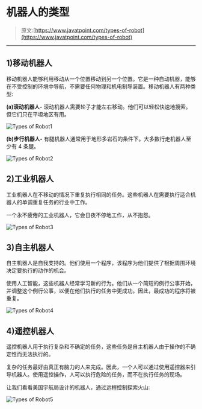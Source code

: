 # 机器人的类型

> 原文:[https://www.javatpoint.com/types-of-robot](https://www.javatpoint.com/types-of-robot)

* * *

## 1)移动机器人

移动机器人能够利用移动从一个位置移动到另一个位置。它是一种自动机器，能够在不受控制的环境中导航，不需要任何物理和机电制导装置。移动机器人有两种类型:

**(a)滚动机器人-** 滚动机器人需要轮子才能左右移动。他们可以轻松快速地搜索。但它们只在平坦地区有用。

![Types of Robot1](../Images/bc56d6cbbbe865eef53c850f48b18ef2.png)

**(b)步行机器人-** 有腿机器人通常用于地形多岩石的条件下。大多数行走机器人至少有 4 条腿。

![Types of Robot2](../Images/6dbbadf4a157c43d2a2c458863a78aed.png)

## 2)工业机器人

工业机器人在不移动的情况下重复执行相同的任务。这些机器人在需要执行适合机器人的单调重复任务的行业中工作。

一个永不疲倦的工业机器人，它会日夜不停地工作，从不抱怨。

![Types of Robot3](../Images/57b40ef0a3d9e26752a568c13ff08727.png)

## 3)自主机器人

自主机器人是自我支持的。他们使用一个程序，该程序为他们提供了根据周围环境决定要执行的动作的机会。

使用人工智能，这些机器人经常学习新的行为。他们从一个简短的例行公事开始，并调整这个例行公事，以便在他们执行的任务中更成功。因此，最成功的程序将被重复。

![Types of Robot4](../Images/eaadc6fbdc03da8519703541242f33f7.png)

## 4)遥控机器人

遥控机器人用于执行复杂和不确定的任务，这些任务是自主机器人由于操作的不确定性而无法执行的。

复杂的任务最好由真正有脑力的人来完成。因此，一个人可以通过使用遥控器来引导机器人。使用遥控操作，人可以执行危险的任务，而不在执行任务的现场。

让我们看看美国宇航局设计的机器人，通过远程控制探索火山:

![Types of Robot5](../Images/880f2416c4b16ac42e41b8177509ffcc.png)